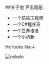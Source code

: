 ﻿#
##关于他
尹志翔是:

* 一个前端工程师
* 一个C#程序员
* 一个世界语者
* 一个小清新

He looks like↓

<span class="thumbnail" style="float:left;">![mikelo](/img/photo.jpg)</span>